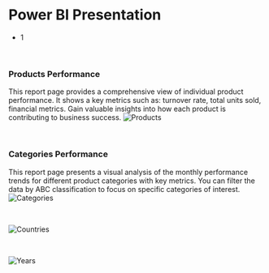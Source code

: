 # Power BI Presentation
- 1

<br>

### Products Performance
This report page provides a comprehensive view of individual product performance. It shows a key metrics such as: turnover rate, total units sold, financial metrics. Gain valuable insights into how each product is contributing to business success.
![Products](https://github.com/gnoevoy/Inventory_Management_Analysis/assets/43414592/d232c5d4-6a74-4e59-ac0e-d542511754dc)

<br>

### Categories Performance
This report page presents a visual analysis of the monthly performance trends for different product categories with key metrics. You can filter the data by ABC classification to focus on specific categories of interest.
![Categories](https://github.com/gnoevoy/Inventory_Management_Analysis/assets/43414592/eaef083c-1334-4423-843b-cf6ad4244f3a)

<br>

![Countries](https://github.com/gnoevoy/Inventory_Management_Analysis/assets/43414592/b9af7da8-49d7-42d7-b444-d671f8a45678)

<br>

![Years](https://github.com/gnoevoy/Inventory_Management_Analysis/assets/43414592/7478ff0a-1ec7-4090-878c-8179139a25fc)

